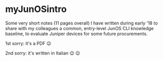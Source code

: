 # myJunOSintro
Some very short notes (11 pages overall) I have written during early '18 to share with my colleagues a common, entry-level JunOS CLI knowledge baseline, to evaluate Juniper devices for some future procurements.

1st sorry: it's a PDF :wink:

2nd sorry: it's written in Italian :wink: :wink:
